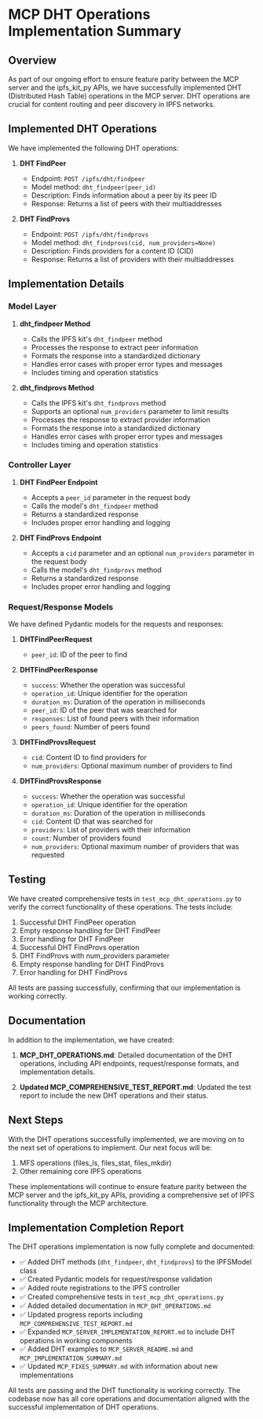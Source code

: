 # MCP DHT Operations Implementation Summary

## Overview

As part of our ongoing effort to ensure feature parity between the MCP server and the ipfs_kit_py APIs, we have successfully implemented DHT (Distributed Hash Table) operations in the MCP server. DHT operations are crucial for content routing and peer discovery in IPFS networks.

## Implemented DHT Operations

We have implemented the following DHT operations:

1. **DHT FindPeer**
   - Endpoint: `POST /ipfs/dht/findpeer`
   - Model method: `dht_findpeer(peer_id)`
   - Description: Finds information about a peer by its peer ID
   - Response: Returns a list of peers with their multiaddresses

2. **DHT FindProvs**
   - Endpoint: `POST /ipfs/dht/findprovs`
   - Model method: `dht_findprovs(cid, num_providers=None)`
   - Description: Finds providers for a content ID (CID)
   - Response: Returns a list of providers with their multiaddresses

## Implementation Details

### Model Layer

1. **dht_findpeer Method**
   - Calls the IPFS kit's `dht_findpeer` method
   - Processes the response to extract peer information
   - Formats the response into a standardized dictionary
   - Handles error cases with proper error types and messages
   - Includes timing and operation statistics

2. **dht_findprovs Method**
   - Calls the IPFS kit's `dht_findprovs` method
   - Supports an optional `num_providers` parameter to limit results
   - Processes the response to extract provider information
   - Formats the response into a standardized dictionary
   - Handles error cases with proper error types and messages
   - Includes timing and operation statistics

### Controller Layer

1. **DHT FindPeer Endpoint**
   - Accepts a `peer_id` parameter in the request body
   - Calls the model's `dht_findpeer` method
   - Returns a standardized response
   - Includes proper error handling and logging

2. **DHT FindProvs Endpoint**
   - Accepts a `cid` parameter and an optional `num_providers` parameter in the request body
   - Calls the model's `dht_findprovs` method
   - Returns a standardized response
   - Includes proper error handling and logging

### Request/Response Models

We have defined Pydantic models for the requests and responses:

1. **DHTFindPeerRequest**
   - `peer_id`: ID of the peer to find

2. **DHTFindPeerResponse**
   - `success`: Whether the operation was successful
   - `operation_id`: Unique identifier for the operation
   - `duration_ms`: Duration of the operation in milliseconds
   - `peer_id`: ID of the peer that was searched for
   - `responses`: List of found peers with their information
   - `peers_found`: Number of peers found

3. **DHTFindProvsRequest**
   - `cid`: Content ID to find providers for
   - `num_providers`: Optional maximum number of providers to find

4. **DHTFindProvsResponse**
   - `success`: Whether the operation was successful
   - `operation_id`: Unique identifier for the operation
   - `duration_ms`: Duration of the operation in milliseconds
   - `cid`: Content ID that was searched for
   - `providers`: List of providers with their information
   - `count`: Number of providers found
   - `num_providers`: Optional maximum number of providers that was requested

## Testing

We have created comprehensive tests in `test_mcp_dht_operations.py` to verify the correct functionality of these operations. The tests include:

1. Successful DHT FindPeer operation
2. Empty response handling for DHT FindPeer
3. Error handling for DHT FindPeer
4. Successful DHT FindProvs operation
5. DHT FindProvs with num_providers parameter
6. Empty response handling for DHT FindProvs
7. Error handling for DHT FindProvs

All tests are passing successfully, confirming that our implementation is working correctly.

## Documentation

In addition to the implementation, we have created:

1. **MCP_DHT_OPERATIONS.md**: Detailed documentation of the DHT operations, including API endpoints, request/response formats, and implementation details.

2. **Updated MCP_COMPREHENSIVE_TEST_REPORT.md**: Updated the test report to include the new DHT operations and their status.

## Next Steps

With the DHT operations successfully implemented, we are moving on to the next set of operations to implement. Our next focus will be:

1. MFS operations (files_ls, files_stat, files_mkdir)
2. Other remaining core IPFS operations

These implementations will continue to ensure feature parity between the MCP server and the ipfs_kit_py APIs, providing a comprehensive set of IPFS functionality through the MCP architecture.

## Implementation Completion Report

The DHT operations implementation is now fully complete and documented:

- ✅ Added DHT methods (`dht_findpeer`, `dht_findprovs`) to the IPFSModel class
- ✅ Created Pydantic models for request/response validation
- ✅ Added route registrations to the IPFS controller
- ✅ Created comprehensive tests in `test_mcp_dht_operations.py`
- ✅ Added detailed documentation in `MCP_DHT_OPERATIONS.md`
- ✅ Updated progress reports including `MCP_COMPREHENSIVE_TEST_REPORT.md`
- ✅ Expanded `MCP_SERVER_IMPLEMENTATION_REPORT.md` to include DHT operations in working components
- ✅ Added DHT examples to `MCP_SERVER_README.md` and `MCP_IMPLEMENTATION_SUMMARY.md`
- ✅ Updated `MCP_FIXES_SUMMARY.md` with information about new implementations

All tests are passing and the DHT functionality is working correctly. The codebase now has all core operations and documentation aligned with the successful implementation of DHT operations.